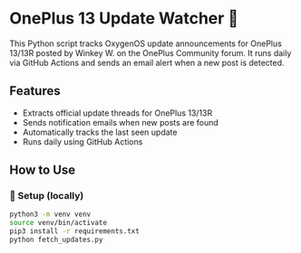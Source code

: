 # OnePlus 13 Update Watcher 🔔

This Python script tracks OxygenOS update announcements for OnePlus 13/13R posted by Winkey W. on the OnePlus Community forum. It runs daily via GitHub Actions and sends an email alert when a new post is detected.

## Features
- Extracts official update threads for OnePlus 13/13R
- Sends notification emails when new posts are found
- Automatically tracks the last seen update
- Runs daily using GitHub Actions

## How to Use

### 🔧 Setup (locally)
```bash
python3 -m venv venv
source venv/bin/activate
pip3 install -r requirements.txt
python fetch_updates.py

